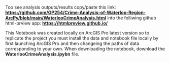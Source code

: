 Too see analysis outputs/results copy/paste this link: **https://github.com/GP254/Crime-Analysis-of-Waterloo-Region-ArcPy/blob/main/WaterlooCrimeAnalysis.html** into the folliwing github html-prview app: **https://htmlpreview.github.io/**

This Notebook was created locally on ArcGIS Pro latest version so to replicate the project you must install the data and notebook file locally by first launching ArcGIS Pro and then changeing the paths of data corresponding to your own. When downloading the notebook, download the **WaterlooCrimeAnalysis.ipybn** file. 
